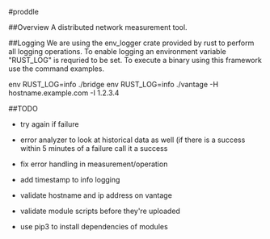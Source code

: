#proddle

##Overview
A distributed network measurement tool.

##Logging
We are using the env_logger crate provided by rust to perform
all logging operations. To enable logging an environment
variable "RUST_LOG" is requried to be set. To execute a
binary using this framework use the command examples.

env RUST_LOG=info ./bridge
env RUST_LOG=info ./vantage -H hostname.example.com -I 1.2.3.4

##TODO
- try again if failure
- error analyzer to look at historical data as well (if there is a success within 5 minutes of a failure call it a success

- fix error handling in measurement/operation
- add timestamp to info logging
- validate hostname and ip address on vantage
- validate module scripts before they're uploaded
- use pip3 to install dependencies of modules
